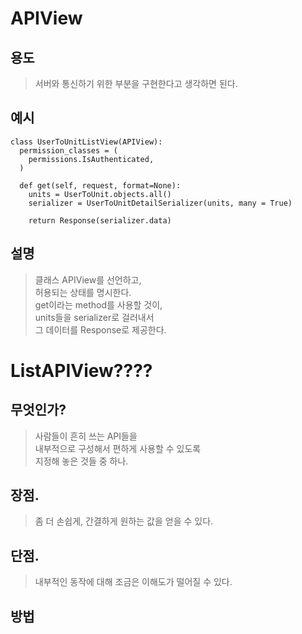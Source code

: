 # APIView

## 용도

> 서버와 통신하기 위한 부분을 구현한다고 생각하면 된다.  

## 예시

```
class UserToUnitListView(APIView):
  permission_classes = (
    permissions.IsAuthenticated,
  )

  def get(self, request, format=None):
    units = UserToUnit.objects.all()
    serializer = UserToUnitDetailSerializer(units, many = True)

    return Response(serializer.data)
```

## 설명

> 클래스 APIView를 선언하고,  
허용되는 상태를 명시한다.  
get이라는 method를 사용할 것이,  
units들을 serializer로 걸러내서  
그 데이터를 Response로 제공한다.

# ListAPIView????

## 무엇인가?

> 사람들이 흔히 쓰는 API들을  
내부적으로 구성해서 편하게 사용할 수 있도록  
지정해 놓은 것들 중 하나.

## 장점.

> 좀 더 손쉽게, 간결하게 원하는 값을 얻을 수 있다.

## 단점.

> 내부적인 동작에 대해 조금은 이해도가 떨어질 수 있다.

## 방법

>
